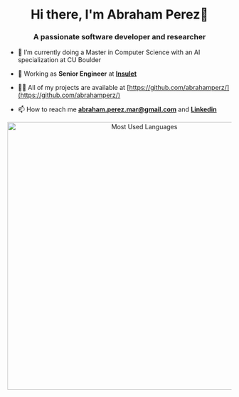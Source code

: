 <h1 align="center">Hi there, I'm Abraham Perez👋</h1>
<h3 align="center">A passionate software developer and researcher</h3>

- 🌱 I’m currently doing a Master in Computer Science with an AI specialization at CU Boulder
  
- 📄 Working as **Senior Engineer** at **[Insulet](https://www.insulet.com/)**

- 👨‍💻 All of my projects are available at [https://github.com/abrahamperz/](https://github.com/abrahamperz/)

- 📫 How to reach me **abraham.perez.mar@gmail.com** and **[Linkedin](https://github.com/abrahamperz/)**

<p align="center">
  <img 
    src="https://github-readme-stats.vercel.app/api/top-langs/?username=abrahamperz&layout=compact&hide=jupyter%20notebook&langs_count=8" 
    alt="Most Used Languages" 
    width="600" />
</p>


